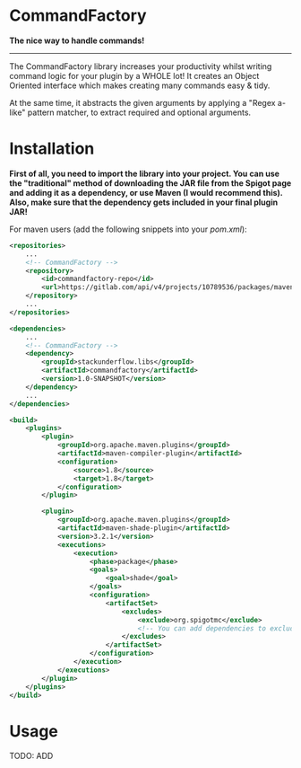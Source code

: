 # CommandFactory

**The nice way to handle commands!**

---

The CommandFactory library increases your productivity whilst writing command logic for your plugin 
by a WHOLE lot! It creates an Object Oriented interface which makes creating many commands easy & tidy.

At the same time, it abstracts the given arguments by applying a "Regex a-like" pattern matcher, 
to extract required and optional arguments.


# Installation

**First of all, you need to import the library into your project. You can use the "traditional" method of downloading the JAR file 
from the Spigot page and adding it as a dependency, or use Maven (I would recommend this). Also, make sure that the dependency gets included in your final plugin JAR!**


For maven users (add the following snippets into your *pom.xml*):
```xml
<repositories>
    ...
    <!-- CommandFactory -->
    <repository>
        <id>commandfactory-repo</id>
        <url>https://gitlab.com/api/v4/projects/10789536/packages/maven</url>
    </repository>
    ...
</repositories>

<dependencies>
    ...
    <!-- CommandFactory -->
    <dependency>
        <groupId>stackunderflow.libs</groupId>
        <artifactId>commandfactory</artifactId>
        <version>1.0-SNAPSHOT</version>
    </dependency>
    ...
</dependencies>

<build>
    <plugins>
        <plugin>
            <groupId>org.apache.maven.plugins</groupId>
            <artifactId>maven-compiler-plugin</artifactId>
            <configuration>
                <source>1.8</source>
                <target>1.8</target>
            </configuration>
        </plugin>

        <plugin>
            <groupId>org.apache.maven.plugins</groupId>
            <artifactId>maven-shade-plugin</artifactId>
            <version>3.2.1</version>
            <executions>
                <execution>
                    <phase>package</phase>
                    <goals>
                        <goal>shade</goal>
                    </goals>
                    <configuration>
                        <artifactSet>
                            <excludes>
                                <exclude>org.spigotmc</exclude>
                                <!-- You can add dependencies to exclude from the final JAR here -->
                            </excludes>
                        </artifactSet>
                    </configuration>
                </execution>
            </executions>
        </plugin>
    </plugins>
</build>
```

# Usage

TODO: ADD
